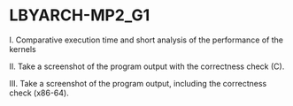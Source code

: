 # LBYARCH-MP2_G1

I. Comparative execution time and short analysis of the performance of the kernels

II. Take a screenshot of the program output with the correctness check (C).

III. Take a screenshot of the program output, including the correctness check (x86-64).
